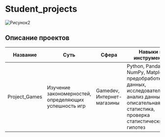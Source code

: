 # Student_projects

![Рисунок2](https://user-images.githubusercontent.com/121228383/212066784-cfb2ff63-2442-4a79-8fe2-b40aad44404c.png)

## Описание проектов

| Название | Суть | Сфера | Навыки и инструменты | 
| --- | --- | --- | --- |
| Project_Games | Изучение закономерностей, определяющих успешность игр | Gamedev, Интернет-магазины | Python, Pandas, NumPy, Matplotlib, предобработка данных, исследовательский анализ данных, описательная статистика, проверка статистических гипотез
